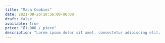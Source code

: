 ```yaml
---
title: "Maca Cookies"
date: 2021-08-26T10:56:00-06:00
draft: false
available: true
price: "₡1.000 / piece"
description: "Lorem ipsum dolor sit amet, consectetur adipiscing elit. Maecenas placerat a massa vitae risus eget purus augue consectetur. Semper pulvinar in donec metus, felis posuere maecenas aenean."
---
```

